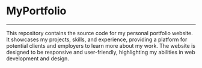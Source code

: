 ﻿# MyPortfolio
-----------------------------------------------------------------------------
This repository contains the source code for my personal portfolio website. It showcases my projects, skills, and experience, providing a platform for potential clients and employers to learn more about my work. The website is designed to be responsive and user-friendly, highlighting my abilities in web development and design.
